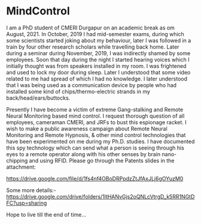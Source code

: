 # MindControl

I am a PhD student of CMERI Durgapur on an academic break as om August, 2021. In October, 2019 I had mid-semester exams, during which some scientists started joking about my behaviour, later I was followed in a train by four other research scholars while travelling back home. Later during a seminar during November, 2019, I was indirectly shamed by some employees. Soon that day during the night I started hearing voices which I initially thought was from speakers installed in my room. I was frightened and used to lock my door during sleep. Later I understood that some video related to me had spread of which I had no knowledge. I later understood that I was being used as a communication device by people who had installed some kind of chips/thermo-electric strands in my back/head/ears/buttocks.

Presently I have become a victim of extreme Gang-stalking and Remote Neural Monitoring based mind control. I request thorough question of all employees, cameraman CMERI, and JRFs to bust this espionage racket.  I wish to make a public awareness campaign about Remote Neural Monitoring and Remote Hypnosis, &amp; other mind control technologies that have been experimented on me during my Ph.D. studies. I have documented this spy technology which can send what a person is seeing through his eyes to a remote operator along with his other senses by brain nano-chipping and using RFID. Please go through the Patents slides in the attachment:

https://drive.google.com/file/d/1fs4nf4OBoDRPpdzZtJfAxJLj6gOYuzM0

Some more details:- https://drive.google.com/drive/folders/1ltHANvGjs2oQNLcVtrgD_k5RR1NGtDFC?usp=sharing


Hope to live till the end of time...